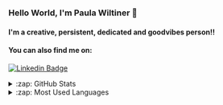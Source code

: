 ### Hello World, I'm Paula Wiltiner 👋

#### I'm a creative, persistent, dedicated and goodvibes person!!
<!--
**PaulaWiltiner/PaulaWiltiner** is a ✨ _special_ ✨ repository because its `README.md` (this file) appears on your GitHub profile.

Here are some ideas to get you started:

- 🔭 I’m currently working on ...
- 🌱 I’m currently learning ...
- 👯 I’m looking to collaborate on ...
- 🤔 I’m looking for help with ...
- 💬 Ask me about ...
- 📫 How to reach me: ...
- 😄 Pronouns: ...
- ⚡ Fun fact: ...
-->



#### You can also find me on:

[![Linkedin Badge](https://img.shields.io/badge/-LinkedIn-blue?style=flat-square&logo=Linkedin&logoColor=white&link=https://www.linkedin.com/in/leandro-sim%C3%B5es-msc-98993428/)](https://www.linkedin.com/in/leandro-sim%C3%B5es-msc-98993428/)

<details>
  <summary>:zap: GitHub Stats</summary>

  <img align="left" alt="Paula Wiltiner's GitHub Stats" src="https://github-readme-stats.vercel.app/api?username=paulawiltiner&show_icons=true&hide_border=true" />

</details>

<details>
  <summary>:zap: Most Used Languages</summary>

<img align="left" alt="Paula Wiltiner's GitHub Top Languages" src="https://github-readme-stats.vercel.app/api/top-langs/?username=paulawiltiner" />

</details>

[instagram]: https://www.linkedin.com/in/paula-wiltiner-santana-2a056719a/
